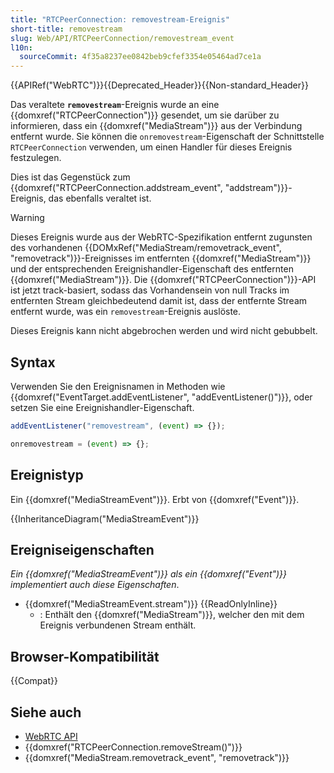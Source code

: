 ```yaml
---
title: "RTCPeerConnection: removestream-Ereignis"
short-title: removestream
slug: Web/API/RTCPeerConnection/removestream_event
l10n:
  sourceCommit: 4f35a8237ee0842beb9cfef3354e05464ad7ce1a
---
```


{{APIRef("WebRTC")}}{{Deprecated_Header}}{{Non-standard_Header}}

Das veraltete **`removestream`**-Ereignis wurde an eine {{domxref("RTCPeerConnection")}} gesendet, um sie darüber zu informieren, dass ein {{domxref("MediaStream")}} aus der Verbindung entfernt wurde. Sie können die `onremovestream`-Eigenschaft der Schnittstelle `RTCPeerConnection` verwenden, um einen Handler für dieses Ereignis festzulegen.

Dies ist das Gegenstück zum {{domxref("RTCPeerConnection.addstream_event", "addstream")}}-Ereignis, das ebenfalls veraltet ist.

> [!WARNING]
> Dieses Ereignis wurde aus der WebRTC-Spezifikation entfernt zugunsten des vorhandenen {{DOMxRef("MediaStream/removetrack_event", "removetrack")}}-Ereignisses im entfernten {{domxref("MediaStream")}} und der entsprechenden Ereignishandler-Eigenschaft des entfernten {{domxref("MediaStream")}}. Die {{domxref("RTCPeerConnection")}}-API ist jetzt track-basiert, sodass das Vorhandensein von null Tracks im entfernten Stream gleichbedeutend damit ist, dass der entfernte Stream entfernt wurde, was ein `removestream`-Ereignis auslöste.

Dieses Ereignis kann nicht abgebrochen werden und wird nicht gebubbelt.

## Syntax

Verwenden Sie den Ereignisnamen in Methoden wie {{domxref("EventTarget.addEventListener", "addEventListener()")}}, oder setzen Sie eine Ereignishandler-Eigenschaft.

```js
addEventListener("removestream", (event) => {});

onremovestream = (event) => {};
```

## Ereignistyp

Ein {{domxref("MediaStreamEvent")}}. Erbt von {{domxref("Event")}}.

{{InheritanceDiagram("MediaStreamEvent")}}

## Ereigniseigenschaften

_Ein {{domxref("MediaStreamEvent")}} als ein {{domxref("Event")}} implementiert auch diese Eigenschaften_.

- {{domxref("MediaStreamEvent.stream")}} {{ReadOnlyInline}}
  - : Enthält den {{domxref("MediaStream")}}, welcher den mit dem Ereignis verbundenen Stream enthält.

## Browser-Kompatibilität

{{Compat}}

## Siehe auch

- [WebRTC API](/de/docs/Web/API/WebRTC_API)
- {{domxref("RTCPeerConnection.removeStream()")}}
- {{domxref("MediaStream.removetrack_event", "removetrack")}}
